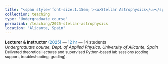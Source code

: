 ```yaml
---
title: "<span style='font-size:1.15em;'><u>Stellar Astrophysics</u></span>"
collection: teaching
type: "Undergraduate course"
permalink: /teaching/2025-stellar-astrophysics
location: "Alicante, Spain"
---
```


<div class="archive__item">
  <p class="archive__item-excerpt" style="font-size: 0.95em; margin-top: 0;">
    <strong>Lecturer & Instructor</strong> <span style="color:#1f77b4;">(2025)</span> — <span style="color:#1f77b4;">12 hr</span> — 14 students<br>
    <em>Undergraduate course, Dept. of Applied Physics, University of Alicante, Spain</em><br>
    <span style="font-size: 0.9em;">Delivered theoretical lectures and supervised Python-based lab sessions (coding support, troubleshooting, grading).</span>
  </p>
</div>
